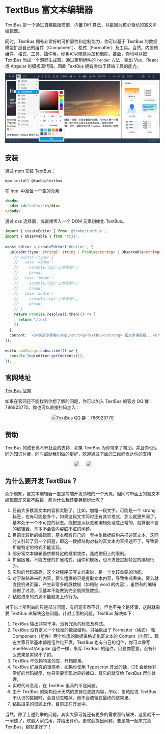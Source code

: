 TextBus 富文本编辑器
================================


TextBus 是一个通过自建数据模型、内置 Diff 算法、以数据为核心驱动的富文本编辑器。

同时，TextBus 拥有非常好的可扩展性和定制能力，你可以基于 TextBus 的数据模型扩展自己的组件（Component）、格式（Formatter）及工具。当然，内置的组件、格式、工具、插件等，你也可以随意添加和删除。甚至，你也可以把 TextBus 当成一个源码生成器，通过定制组件的 `render`
方法，输出 Vue、React 或 Angular 的模板源代码。因此 TextBus 拥有类似于建站工具的能力。

![img.png](demo.png)

## 安装

通过 npm 安装 TextBus：
```bash
npm install @tanbo/textbus
```

在 html 中准备一个空的元素
```html
<body>
  <div id="editor"></div>
</body>

```

通过 css 选择器，或直接传入一个 DOM 元素初始化 TextBus。
```typescript
import { createEditor } from '@tanbo/textbus';
import { Observable } from 'rxjs';

const editor = createEditor('#editor', {
  uploader(type: string): string | Promise<string> | Observable<string> {
    // switch (type) {
    //   case 'video':
    //     console.log('上传视频');
    //     break;
    //   case 'image':
    //     console.log('上传视频');
    //     break;
    //   case 'audio':
    //     console.log('上传音频');
    //     break;
    // }
    return Promise.resolve().then(() => {
      return '/test'
    })
  },
  content: `<p>欢迎你使用&nbsp;<strong>TextBus</strong> 富文本编辑器...<br></p>`
});

editor.onChange.subscribe(() => {
  console.log(editor.getContents());
});
```
## 官网地址
[TextBus 官网](https://textbus.tanboui.com)

如果在官网还不能找到你想了解的问题，你可以加入 TextBus 的官方 QQ 群：786923770。你也可以直接扫码加入：

<div style="text-align: center"><img alt="TextBus QQ 群：786923770" style="width: 252px; border-radius: 5px; box-shadow: 1px 2px 3px rgb(0 0 0 / 20%)" src="https://textbus.tanboui.com/static/img/qq-group.20ce5d73933bb31ff50cbf15cf9e7950.jpg"></div>

## 赞助

TextBus 的成长离不开社会的支持，如果 TextBus 为你带来了帮助，并且你也认同为知识付费，同时鼓励我们做的更好，欢迎通过下面的二维码表达你的支持

<div style="text-align: center">
  <img style="width: 252px; border-radius: 5px; box-shadow: 1px 2px 3px rgb(0 0 0 / 20%); margin:0 10px" src="https://textbus.tanboui.com/static/img/alipay.edb2a160d37add925914901584c500f9.jpg">
  <img style="width: 252px; border-radius: 5px; box-shadow: 1px 2px 3px rgb(0 0 0 / 20%); margin:0 10px" src="https://textbus.tanboui.com/static/img/wx.f30518944aafeb0aaff61aab7c8f8761.jpg">
</div>

## 为什么要开发 TextBus？

众所周知，富文本编辑器一直是前端开发领域的一个天坑。但同时市面上的富文本编辑器却又数不胜数，那为什么我还要另起炉灶呢？

1. 目前大多数富文本内容都太脏了，比如，加粗一段文字，可能是一个 strong 标签，也有可能是多个，如果这段文字同时还有其它格式，那么就更热闹了，基本处于一个不可控的状态。能把显示状态和编辑处理成正常的，就算很不错的编辑器，基本不会管内容脏不脏的问题。
2. 目前比较新的编辑器，基本都有自己的一套抽象数据结构来描述富文本，这同时又引起了另一个问题，即这一数据结构对有的富文本内容描述不了，导致要扩展特定的格式不能实现。
3. 部分富文本编辑器依赖特定的框架或库，造成使用上的限制。
4. 扩展困难，不能方便的扩展格式、组件和模板，也不方便定制特定的编辑行为。
5. 实时的代码高亮，这个对程序员写文档来说，是一个比较重要的功能。
6. 对于粘贴进来的内容，要么粗爆的只是提取文本内容，导致格式丢失。要么就直接扔进页面，产生非常多的脏数据（如粘贴 word 的内容），虽然有的编辑器做了过滤，但基本不能做到完全剔除脏数据。
7. 粘贴进来的资源不能触发上传行为。


对于以上所列举的只是部分问题，有问题虽然不好，但也不完全是坏事，这时就需要 TextBus 来解决这些问题。针对上面的问题，TextBus 解决如下：

1. TextBus 输出非常干净，没有冗余的标签及样式。
2. TextBus 没有定义一个标准的数据结构，只抽象出了 Formatter（格式） 和 Component（组件）两个维度的数据来格式化富文本的 Content（内容）。现在大家日常基本都是组件化开发，TextBus 也有自己的组件，你可以像写 Vue/React/Angular 组件一样，来写 TextBus 的组件，只要你愿意，没有什么效果是实现不了的。
3. TextBus 不依赖特定的库，开箱即用。
4. TextBus 扩展真的很简单，如果你使用 Typescript 开发的话，IDE 会给你非常好的代码提示，你只需要实现对应的接口，其它的就交给 TextBus 帮你处理。
5. 实时代码高亮，在 TextBus 里真的不是问题。
6. 由于 TextBus 的架构设计天然的支持过滤脏内容，所以，当粘贴进 TextBus 不认识的数据时，会自动忽略掉，而不会遗留在最终的结果里。
7. 粘贴进来的资源上传，目前正在开发中。


当然，除了上述列举的问题，其实大家可能还有更多的需求亟待解决，这里就不一一阐述了，欢迎大家试用，并给出评价。更欢迎提出问题，要是能一起来完善 TextBus，那就更好了！
